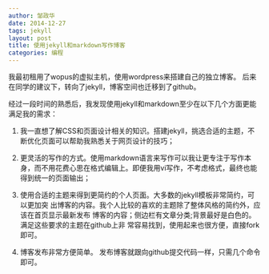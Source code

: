```yaml
---
author: 邹政华
date: 2014-12-27
tags: jekyll
layout: post
title: 使用jekyll和markdown写作博客
categories: 编程
---
```




我最初租用了wopus的虚拟主机，使用wordpress来搭建自己的独立博客。
后来在同学的建议下，转向了jekyll，博客空间也迁移到了github。

经过一段时间的熟悉后，我发现使用jekyll和markdown至少在以下几个方面更能满足我的需求：

1. 我一直想了解CSS和页面设计相关的知识。搭建jekyll，挑选合适的主题，不断优化页面可以帮助我熟悉关于网页设计的技巧；

2. 更灵活的写作的方式。使用markdown语言来写作可以我让更专注于写作本身，而不用花费心思在格式编辑上。即便我用vi写作，不考虑格式，最终也能得到统一的页面输出；

3. 使用合适的主题来得到更简约的个人页面。大多数的jekyll模板非常简约，可以更加突
出博客的内容。我个人比较的喜欢的主题除了整体风格的简约外，应该在首页显示最新发布
博客的内容；侧边栏有文章分类;背景最好是白色的。满足这些要求的主题在github上非
常容易找到，使用起来也很方便，直接fork即可。

4. 博客发布非常方便简单。 发布博客就跟向github提交代码一样，只需几个命令即可。


